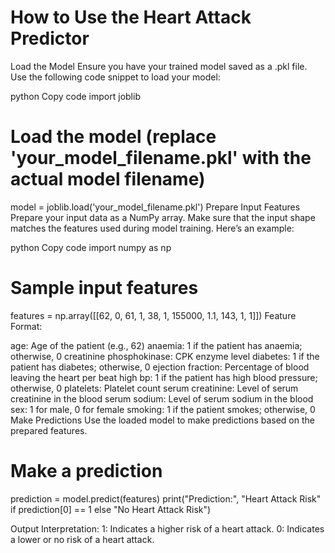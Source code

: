 # How to Use the Heart Attack Predictor
Load the Model
Ensure you have your trained model saved as a .pkl file. Use the following code snippet to load your model:

python
Copy code
import joblib

# Load the model (replace 'your_model_filename.pkl' with the actual model filename)
model = joblib.load('your_model_filename.pkl')
Prepare Input Features
Prepare your input data as a NumPy array. Make sure that the input shape matches the features used during model training. Here’s an example:

python
Copy code
import numpy as np

# Sample input features
features = np.array([[62, 0, 61, 1, 38, 1, 155000, 1.1, 143, 1, 1]])
Feature Format:

  age: Age of the patient (e.g., 62)
  anaemia: 1 if the patient has anaemia; otherwise, 0
  creatinine phosphokinase: CPK enzyme level
  diabetes: 1 if the patient has diabetes; otherwise, 0
  ejection fraction: Percentage of blood leaving the heart per beat
  high bp: 1 if the patient has high blood pressure; otherwise, 0
  platelets: Platelet count
  serum creatinine: Level of serum creatinine in the blood
  serum sodium: Level of serum sodium in the blood
  sex: 1 for male, 0 for female
  smoking: 1 if the patient smokes; otherwise, 0
Make Predictions
Use the loaded model to make predictions based on the prepared features.

  # Make a prediction
  
  prediction = model.predict(features)
  print("Prediction:", "Heart Attack Risk" if prediction[0] == 1 else "No Heart Attack Risk")
  
Output Interpretation:
1: Indicates a higher risk of a heart attack.
0: Indicates a lower or no risk of a heart attack.
